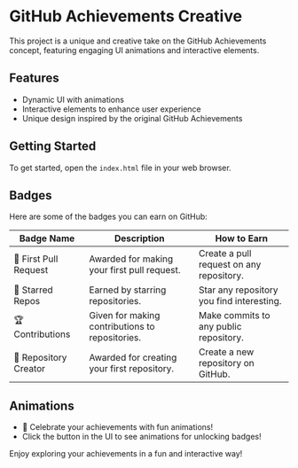 # GitHub Achievements Creative

This project is a unique and creative take on the GitHub Achievements concept, featuring engaging UI animations and interactive elements.

## Features
- Dynamic UI with animations
- Interactive elements to enhance user experience
- Unique design inspired by the original GitHub Achievements

## Getting Started
To get started, open the `index.html` file in your web browser.

## Badges
Here are some of the badges you can earn on GitHub:

| Badge Name          | Description                                      | How to Earn                                      |
|---------------------|--------------------------------------------------|-------------------------------------------------|
| 🎉 First Pull Request | Awarded for making your first pull request.     | Create a pull request on any repository.        |
| 🌟 Starred Repos     | Earned by starring repositories.                 | Star any repository you find interesting.       |
| 🏆 Contributions     | Given for making contributions to repositories.  | Make commits to any public repository.          |
| 🚀 Repository Creator | Awarded for creating your first repository.     | Create a new repository on GitHub.              |

## Animations
- 🎊 Celebrate your achievements with fun animations!
- Click the button in the UI to see animations for unlocking badges!

Enjoy exploring your achievements in a fun and interactive way!
